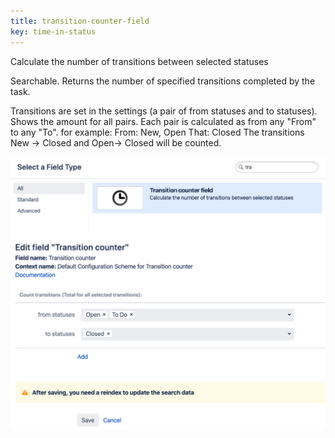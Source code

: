 ```yaml
---
title: transition-counter-field
key: time-in-status
---
```



Calculate the number of transitions between selected statuses

Searchable. Returns the number of specified transitions completed by the task.

Transitions are set in the settings (a pair of from statuses and to statuses). Shows the amount for all pairs. Each pair is calculated as from any "From" to any "To".
for example:
From: New, Open
That: Closed
The transitions New -> Closed and Open-> Closed will be counted.

<a href="/uploads/time-in-status/transition-counter-field/transition-counter-field.png"><img src="/uploads/time-in-status/transition-counter-field/transition-counter-field.png" style="width:600px"/></a>
<a href="/uploads/time-in-status/transition-counter-field/transition-counter-field-settings.png"><img src="/uploads/time-in-status/transition-counter-field/transition-counter-field-settings.png" style="width:600px"/></a>